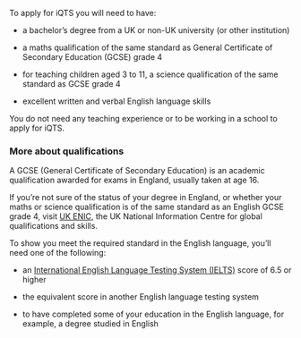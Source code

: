 To apply for iQTS you will need to have: 

* a bachelor’s degree from a UK or non-UK university (or other institution)

* a maths qualification of the same standard as General Certificate of Secondary Education (GCSE) grade 4 

* for teaching children aged 3 to 11, a science qualification of the same standard as GCSE grade 4 

* excellent written and verbal English language skills

You do not need any teaching experience or to be working in a school to apply for iQTS. 

### More about qualifications

A GCSE (General Certificate of Secondary Education) is an academic qualification awarded for exams in England, usually taken at age 16. 

If you’re not sure of the status of your degree in England, or whether your maths or science qualification is of the same standard as an English GCSE grade 4, visit [UK ENIC](https://enic.org.uk/Qualifications/SOC/Default.aspx), the UK National Information Centre for global qualifications and skills.

To show you meet the required standard in the English language, you’ll need one of the following:

* an [International English Language Testing System (IELTS)](https://www.ielts.org/) score of 6.5 or higher

* the equivalent score in another English language testing system

* to have completed some of your education in the English language, for example, a degree studied in English

